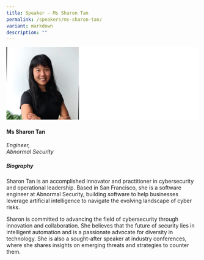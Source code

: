 ```yaml
---
title: Speaker – Ms Sharon Tan
permalink: /speakers/ms-sharon-tan/
variant: markdown
description: ""
---
```


![](/images/2024%20speakers/Sharon_Tan.png)
#### **Ms Sharon Tan**

*Engineer, <br> Abnormal Security*

##### **Biography**
Sharon Tan is an accomplished innovator and practitioner in cybersecurity and operational leadership. Based in San Francisco, she is a software engineer at Abnormal Security, building software to help businesses leverage artificial intelligence to navigate the evolving landscape of cyber risks.

Sharon is committed to advancing the field of cybersecurity through innovation and collaboration. She believes that the future of security lies in intelligent automation and is a passionate advocate for diversity in technology. She is also a sought-after speaker at industry conferences, where she shares insights on emerging threats and strategies to counter them.

